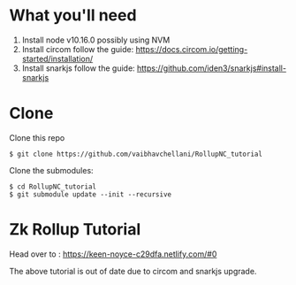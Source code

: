 # What you'll need
1. Install node v10.16.0 possibly using NVM
2. Install circom follow the guide: https://docs.circom.io/getting-started/installation/
3. Install snarkjs follow the guide: https://github.com/iden3/snarkjs#install-snarkjs


# Clone
Clone this repo
```
$ git clone https://github.com/vaibhavchellani/RollupNC_tutorial
```
Clone the submodules:
```
$ cd RollupNC_tutorial
$ git submodule update --init --recursive
```

# Zk Rollup Tutorial

Head over to : https://keen-noyce-c29dfa.netlify.com/#0

The above tutorial is out of date due to circom and snarkjs upgrade.